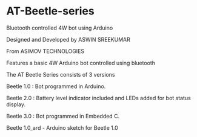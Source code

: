 # AT-Beetle-series
Bluetooth controlled 4W bot using Arduino

Designed and Developed by ASWIN SREEKUMAR

From ASIMOV TECHNOLOGIES

Features a basic 4W Arduino bot controlled using bluetooth

The AT Beetle Series consists of 3 versions

Beetle 1.0 : Bot programmed in Arduino.

Beetle 2.0 : Battery level indicator included and LEDs added for bot status display.

Beetle 3.0 : Bot programmed in Embedded C.

Beetle 1.0_ard - Arduino sketch for Beetle 1.0
